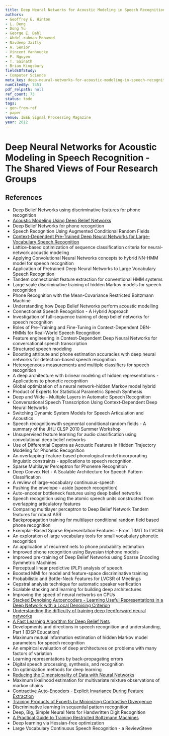 ```yaml
---
title: Deep Neural Networks for Acoustic Modeling in Speech Recognition - The Shared Views of Four Research Groups
authors:
- Geoffrey E. Hinton
- L. Deng
- Dong Yu
- George E. Dahl
- Abdel-rahman Mohamed
- Navdeep Jaitly
- A. Senior
- Vincent Vanhoucke
- P. Nguyen
- T. Sainath
- Brian Kingsbury
fieldsOfStudy:
- Computer Science
meta_key: deep-neural-networks-for-acoustic-modeling-in-speech-recognition-the-shared-views-of-four-research-groups
numCitedBy: 7451
pdf_relpath: null
ref_count: 73
status: todo
tags:
- gen-from-ref
- paper
venue: IEEE Signal Processing Magazine
year: 2012
---
```


# Deep Neural Networks for Acoustic Modeling in Speech Recognition - The Shared Views of Four Research Groups

## References

- Deep Belief Networks using discriminative features for phone recognition
- [Acoustic Modeling Using Deep Belief Networks](./acoustic-modeling-using-deep-belief-networks.md)
- Deep Belief Networks for phone recognition
- Speech Recognition Using Augmented Conditional Random Fields
- [Context-Dependent Pre-Trained Deep Neural Networks for Large-Vocabulary Speech Recognition](./context-dependent-pre-trained-deep-neural-networks-for-large-vocabulary-speech-recognition.md)
- Lattice-based optimization of sequence classification criteria for neural-network acoustic modeling
- Applying Convolutional Neural Networks concepts to hybrid NN-HMM model for speech recognition
- Application of Pretrained Deep Neural Networks to Large Vocabulary Speech Recognition
- Tandem connectionist feature extraction for conventional HMM systems
- Large scale discriminative training of hidden Markov models for speech recognition
- Phone Recognition with the Mean-Covariance Restricted Boltzmann Machine
- Understanding how Deep Belief Networks perform acoustic modelling
- Connectionist Speech Recognition - A Hybrid Approach
- Investigation of full-sequence training of deep belief networks for speech recognition
- Roles of Pre-Training and Fine-Tuning in Context-Dependent DBN-HMMs for Real-World Speech Recognition
- Feature engineering in Context-Dependent Deep Neural Networks for conversational speech transcription
- Structured speech modeling
- Boosting attribute and phone estimation accuracies with deep neural networks for detection-based speech recognition
- Heterogeneous measurements and multiple classifiers for speech recognition
- A deep architecture with bilinear modeling of hidden representations - Applications to phonetic recognition
- Global optimization of a neural network-hidden Markov model hybrid
- Product of Experts for Statistical Parametric Speech Synthesis
- Deep and Wide - Multiple Layers in Automatic Speech Recognition
- Conversational Speech Transcription Using Context-Dependent Deep Neural Networks
- Switching Dynamic System Models for Speech Articulation and Acoustics
- Speech recognitionwith segmental conditional random fields - A summary of the JHU CLSP 2010 Summer Workshop
- Unsupervised feature learning for audio classification using convolutional deep belief networks
- Use of Differential Cepstra as Acoustic Features in Hidden Trajectory Modeling for Phonetic Recognition
- An overlapping-feature-based phonological model incorporating linguistic constraints - applications to speech recognition.
- Sparse Multilayer Perceptron for Phoneme Recognition
- Deep Convex Net - A Scalable Architecture for Speech Pattern Classification
- A review of large-vocabulary continuous-speech
- Pushing the envelope - aside [speech recognition]
- Auto-encoder bottleneck features using deep belief networks
- Speech recognition using the atomic speech units constructed from overlapping articulatory features
- Comparing multilayer perceptron to Deep Belief Network Tandem features for robust ASR
- Backpropagation training for multilayer conditional random field based phone recognition
- Exemplar-Based Sparse Representation Features - From TIMIT to LVCSR
- An exploration of large vocabulary tools for small vocabulary phonetic recognition
- An application of recurrent nets to phone probability estimation
- Improved phone recognition using Bayesian triphone models
- Improved pre-training of Deep Belief Networks using Sparse Encoding Symmetric Machines
- Perceptual linear predictive (PLP) analysis of speech.
- Boosted MMI for model and feature-space discriminative training
- Probabilistic and Bottle-Neck Features for LVCSR of Meetings
- Cepstral analysis technique for automatic speaker verification
- Scalable stacking and learning for building deep architectures
- Improving the speed of neural networks on CPUs
- [Stacked Denoising Autoencoders - Learning Useful Representations in a Deep Network with a Local Denoising Criterion](./stacked-denoising-autoencoders-learning-useful-representations-in-a-deep-network-with-a-local-denoising-criterion.md)
- [Understanding the difficulty of training deep feedforward neural networks](./understanding-the-difficulty-of-training-deep-feedforward-neural-networks.md)
- [A Fast Learning Algorithm for Deep Belief Nets](./a-fast-learning-algorithm-for-deep-belief-nets.md)
- Developments and directions in speech recognition and understanding, Part 1 [DSP Education]
- Maximum mutual information estimation of hidden Markov model parameters for speech recognition
- An empirical evaluation of deep architectures on problems with many factors of variation
- Learning representations by back-propagating errors
- Digital speech processing, synthesis, and recognition
- On optimization methods for deep learning
- [Reducing the Dimensionality of Data with Neural Networks](./reducing-the-dimensionality-of-data-with-neural-networks.md)
- Maximum likelihood estimation for multivariate mixture observations of markov chains
- [Contractive Auto-Encoders - Explicit Invariance During Feature Extraction](./contractive-auto-encoders-explicit-invariance-during-feature-extraction.md)
- [Training Products of Experts by Minimizing Contrastive Divergence](./training-products-of-experts-by-minimizing-contrastive-divergence.md)
- Discriminative learning in sequential pattern recognition
- Deep, Big, Simple Neural Nets for Handwritten Digit Recognition
- [A Practical Guide to Training Restricted Boltzmann Machines](./a-practical-guide-to-training-restricted-boltzmann-machines.md)
- Deep learning via Hessian-free optimization
- Large Vocabulary Continuous Speech Recognition - a ReviewSteve
